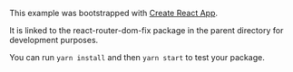This example was bootstrapped with [Create React App](https://github.com/facebook/create-react-app).

It is linked to the react-router-dom-fix package in the parent directory for development purposes.

You can run `yarn install` and then `yarn start` to test your package.
